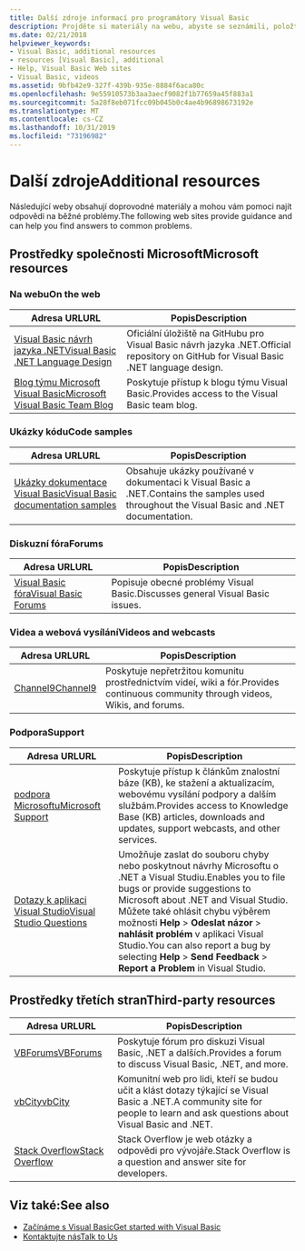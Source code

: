 ```yaml
---
title: Další zdroje informací pro programátory Visual Basic
description: Projděte si materiály na webu, abyste se seznámili, položte otázky a zjistěte další informace o Visual Basic.
ms.date: 02/21/2018
helpviewer_keywords:
- Visual Basic, additional resources
- resources [Visual Basic], additional
- Help, Visual Basic Web sites
- Visual Basic, videos
ms.assetid: 9bfb42e9-327f-439b-935e-8884f6aca80c
ms.openlocfilehash: 9e55910573b3aa3aecf9082f1b77659a45f883a1
ms.sourcegitcommit: 5a28f8eb071fcc09b045b0c4ae4b96898673192e
ms.translationtype: MT
ms.contentlocale: cs-CZ
ms.lasthandoff: 10/31/2019
ms.locfileid: "73196982"
---
```

# <a name="additional-resources"></a><span data-ttu-id="149f7-103">Další zdroje</span><span class="sxs-lookup"><span data-stu-id="149f7-103">Additional resources</span></span>

<span data-ttu-id="149f7-104">Následující weby obsahují doprovodné materiály a mohou vám pomoci najít odpovědi na běžné problémy.</span><span class="sxs-lookup"><span data-stu-id="149f7-104">The following web sites provide guidance and can help you find answers to common problems.</span></span>

## <a name="microsoft-resources"></a><span data-ttu-id="149f7-105">Prostředky společnosti Microsoft</span><span class="sxs-lookup"><span data-stu-id="149f7-105">Microsoft resources</span></span>

### <a name="on-the-web"></a><span data-ttu-id="149f7-106">Na webu</span><span class="sxs-lookup"><span data-stu-id="149f7-106">On the web</span></span>

|<span data-ttu-id="149f7-107">Adresa URL</span><span class="sxs-lookup"><span data-stu-id="149f7-107">URL</span></span>|<span data-ttu-id="149f7-108">Popis</span><span class="sxs-lookup"><span data-stu-id="149f7-108">Description</span></span>|
|----------|----------------|
|[<span data-ttu-id="149f7-109">Visual Basic návrh jazyka .NET</span><span class="sxs-lookup"><span data-stu-id="149f7-109">Visual Basic .NET Language Design</span></span>](https://github.com/dotnet/vblang)|<span data-ttu-id="149f7-110">Oficiální úložiště na GitHubu pro Visual Basic návrh jazyka .NET.</span><span class="sxs-lookup"><span data-stu-id="149f7-110">Official repository on GitHub for Visual Basic .NET language design.</span></span>|
|[<span data-ttu-id="149f7-111">Blog týmu Microsoft Visual Basic</span><span class="sxs-lookup"><span data-stu-id="149f7-111">Microsoft Visual Basic Team Blog</span></span>](https://devblogs.microsoft.com/vbteam/)|<span data-ttu-id="149f7-112">Poskytuje přístup k blogu týmu Visual Basic.</span><span class="sxs-lookup"><span data-stu-id="149f7-112">Provides access to the Visual Basic team blog.</span></span>|

### <a name="code-samples"></a><span data-ttu-id="149f7-113">Ukázky kódu</span><span class="sxs-lookup"><span data-stu-id="149f7-113">Code samples</span></span>

|<span data-ttu-id="149f7-114">Adresa URL</span><span class="sxs-lookup"><span data-stu-id="149f7-114">URL</span></span>|<span data-ttu-id="149f7-115">Popis</span><span class="sxs-lookup"><span data-stu-id="149f7-115">Description</span></span>|
|----------|----------------|
|[<span data-ttu-id="149f7-116">Ukázky dokumentace Visual Basic</span><span class="sxs-lookup"><span data-stu-id="149f7-116">Visual Basic documentation samples</span></span>](https://github.com/dotnet/samples/tree/master/snippets/visualbasic)|<span data-ttu-id="149f7-117">Obsahuje ukázky používané v dokumentaci k Visual Basic a .NET.</span><span class="sxs-lookup"><span data-stu-id="149f7-117">Contains the samples used throughout the Visual Basic and .NET documentation.</span></span>|

### <a name="forums"></a><span data-ttu-id="149f7-118">Diskuzní fóra</span><span class="sxs-lookup"><span data-stu-id="149f7-118">Forums</span></span>

|<span data-ttu-id="149f7-119">Adresa URL</span><span class="sxs-lookup"><span data-stu-id="149f7-119">URL</span></span>|<span data-ttu-id="149f7-120">Popis</span><span class="sxs-lookup"><span data-stu-id="149f7-120">Description</span></span>|
|----------|----------------|
|[<span data-ttu-id="149f7-121">Visual Basic fóra</span><span class="sxs-lookup"><span data-stu-id="149f7-121">Visual Basic Forums</span></span>](https://social.msdn.microsoft.com/Forums/vstudio/home?forum=vbgeneral)|<span data-ttu-id="149f7-122">Popisuje obecné problémy Visual Basic.</span><span class="sxs-lookup"><span data-stu-id="149f7-122">Discusses general Visual Basic issues.</span></span>|

### <a name="videos-and-webcasts"></a><span data-ttu-id="149f7-123">Videa a webová vysílání</span><span class="sxs-lookup"><span data-stu-id="149f7-123">Videos and webcasts</span></span>

|<span data-ttu-id="149f7-124">Adresa URL</span><span class="sxs-lookup"><span data-stu-id="149f7-124">URL</span></span>|<span data-ttu-id="149f7-125">Popis</span><span class="sxs-lookup"><span data-stu-id="149f7-125">Description</span></span>|
|----------|----------------|
|[<span data-ttu-id="149f7-126">Channel9</span><span class="sxs-lookup"><span data-stu-id="149f7-126">Channel9</span></span>](https://channel9.msdn.com/)|<span data-ttu-id="149f7-127">Poskytuje nepřetržitou komunitu prostřednictvím videí, wiki a fór.</span><span class="sxs-lookup"><span data-stu-id="149f7-127">Provides continuous community through videos, Wikis, and forums.</span></span>|

### <a name="support"></a><span data-ttu-id="149f7-128">Podpora</span><span class="sxs-lookup"><span data-stu-id="149f7-128">Support</span></span>

|<span data-ttu-id="149f7-129">Adresa URL</span><span class="sxs-lookup"><span data-stu-id="149f7-129">URL</span></span>|<span data-ttu-id="149f7-130">Popis</span><span class="sxs-lookup"><span data-stu-id="149f7-130">Description</span></span>|
|----------|----------------|
|[<span data-ttu-id="149f7-131">podpora Microsoftu</span><span class="sxs-lookup"><span data-stu-id="149f7-131">Microsoft Support</span></span>](https://support.microsoft.com)|<span data-ttu-id="149f7-132">Poskytuje přístup k článkům znalostní báze (KB), ke stažení a aktualizacím, webovému vysílání podpory a dalším službám.</span><span class="sxs-lookup"><span data-stu-id="149f7-132">Provides access to Knowledge Base (KB) articles, downloads and updates, support webcasts, and other services.</span></span>|
|[<span data-ttu-id="149f7-133">Dotazy k aplikaci Visual Studio</span><span class="sxs-lookup"><span data-stu-id="149f7-133">Visual Studio Questions</span></span>](https://developercommunity.visualstudio.com)|<span data-ttu-id="149f7-134">Umožňuje zaslat do souboru chyby nebo poskytnout návrhy Microsoftu o .NET a Visual Studiu.</span><span class="sxs-lookup"><span data-stu-id="149f7-134">Enables you to file bugs or provide suggestions to Microsoft about .NET and Visual Studio.</span></span> <span data-ttu-id="149f7-135">Můžete také ohlásit chybu výběrem možnosti **Help** > **Odeslat názor** > **nahlásit problém** v aplikaci Visual Studio.</span><span class="sxs-lookup"><span data-stu-id="149f7-135">You can also report a bug by selecting **Help** > **Send Feedback** > **Report a Problem** in Visual Studio.</span></span>|

## <a name="third-party-resources"></a><span data-ttu-id="149f7-136">Prostředky třetích stran</span><span class="sxs-lookup"><span data-stu-id="149f7-136">Third-party resources</span></span>

|<span data-ttu-id="149f7-137">Adresa URL</span><span class="sxs-lookup"><span data-stu-id="149f7-137">URL</span></span>|<span data-ttu-id="149f7-138">Popis</span><span class="sxs-lookup"><span data-stu-id="149f7-138">Description</span></span>|
|----------|----------------|
|[<span data-ttu-id="149f7-139">VBForums</span><span class="sxs-lookup"><span data-stu-id="149f7-139">VBForums</span></span>](http://www.vbforums.com/)|<span data-ttu-id="149f7-140">Poskytuje fórum pro diskuzi Visual Basic, .NET a dalších.</span><span class="sxs-lookup"><span data-stu-id="149f7-140">Provides a forum to discuss Visual Basic, .NET, and more.</span></span>|
|[<span data-ttu-id="149f7-141">vbCity</span><span class="sxs-lookup"><span data-stu-id="149f7-141">vbCity</span></span>](http://vbcity.com/)|<span data-ttu-id="149f7-142">Komunitní web pro lidi, kteří se budou učit a klást dotazy týkající se Visual Basic a .NET.</span><span class="sxs-lookup"><span data-stu-id="149f7-142">A community site for people to learn and ask questions about Visual Basic and .NET.</span></span>|
|[<span data-ttu-id="149f7-143">Stack Overflow</span><span class="sxs-lookup"><span data-stu-id="149f7-143">Stack Overflow</span></span>](https://stackoverflow.com/questions/tagged/vb.net)|<span data-ttu-id="149f7-144">Stack Overflow je web otázky a odpovědi pro vývojáře.</span><span class="sxs-lookup"><span data-stu-id="149f7-144">Stack Overflow is a question and answer site for developers.</span></span>|

## <a name="see-also"></a><span data-ttu-id="149f7-145">Viz také:</span><span class="sxs-lookup"><span data-stu-id="149f7-145">See also</span></span>

- [<span data-ttu-id="149f7-146">Začínáme s Visual Basic</span><span class="sxs-lookup"><span data-stu-id="149f7-146">Get started with Visual Basic</span></span>](../../visual-basic/getting-started/index.md)
- [<span data-ttu-id="149f7-147">Kontaktujte nás</span><span class="sxs-lookup"><span data-stu-id="149f7-147">Talk to Us</span></span>](/visualstudio/ide/feedback-options)
